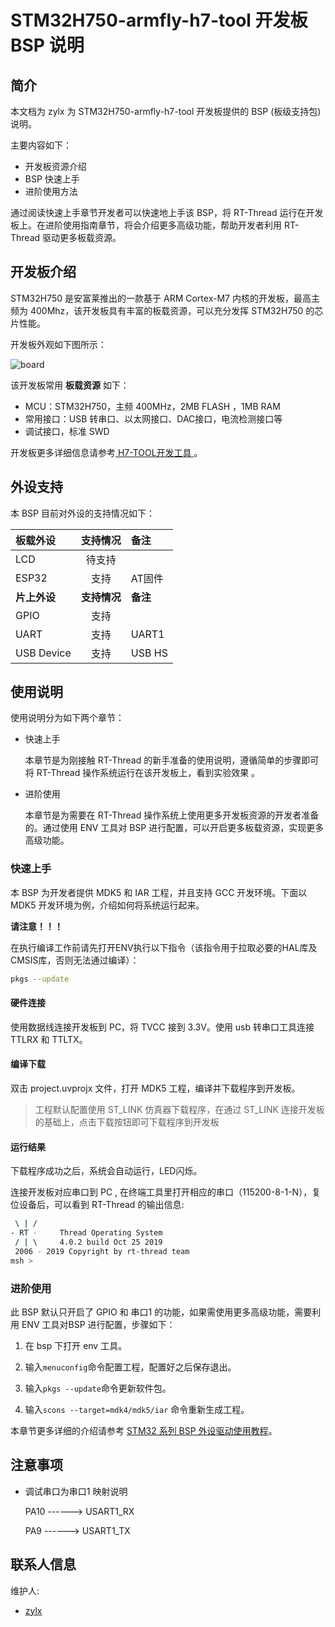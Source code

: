 # STM32H750-armfly-h7-tool 开发板 BSP 说明

## 简介

本文档为 zylx 为 STM32H750-armfly-h7-tool 开发板提供的 BSP (板级支持包) 说明。

主要内容如下：

- 开发板资源介绍
- BSP 快速上手
- 进阶使用方法

通过阅读快速上手章节开发者可以快速地上手该 BSP，将 RT-Thread 运行在开发板上。在进阶使用指南章节，将会介绍更多高级功能，帮助开发者利用 RT-Thread 驱动更多板载资源。

## 开发板介绍

STM32H750 是安富莱推出的一款基于 ARM Cortex-M7 内核的开发板，最高主频为 400Mhz，该开发板具有丰富的板载资源，可以充分发挥 STM32H750 的芯片性能。

开发板外观如下图所示：

![board](figures/board.jpg)

该开发板常用 **板载资源** 如下：

- MCU：STM32H750，主频 400MHz，2MB FLASH ，1MB RAM
- 常用接口：USB 转串口、以太网接口、DAC接口，电流检测接口等
- 调试接口，标准 SWD

开发板更多详细信息请参考[ H7-TOOL开发工具 ](http://armbbs.cn/forum.php?mod=viewthread&tid=89934&extra=page%3D2%26filter%3Dauthor%26orderby%3Ddateline)。

## 外设支持

本 BSP 目前对外设的支持情况如下：

| **板载外设** | **支持情况** | **备注** |
| :----------- | :----------: | :------- |
| LCD          |    待支持    |          |
| ESP32        |     支持     | AT固件   |
| **片上外设** | **支持情况** | **备注** |
| GPIO         |     支持     |          |
| UART         |     支持     | UART1    |
| USB Device   |     支持     | USB HS   |


## 使用说明

使用说明分为如下两个章节：

- 快速上手

    本章节是为刚接触 RT-Thread 的新手准备的使用说明，遵循简单的步骤即可将 RT-Thread 操作系统运行在该开发板上，看到实验效果 。

- 进阶使用

    本章节是为需要在 RT-Thread 操作系统上使用更多开发板资源的开发者准备的。通过使用 ENV 工具对 BSP 进行配置，可以开启更多板载资源，实现更多高级功能。


### 快速上手

本 BSP 为开发者提供 MDK5 和 IAR 工程，并且支持 GCC 开发环境。下面以 MDK5 开发环境为例，介绍如何将系统运行起来。

**请注意！！！**

在执行编译工作前请先打开ENV执行以下指令（该指令用于拉取必要的HAL库及CMSIS库，否则无法通过编译）：

```bash
pkgs --update
```

#### 硬件连接

使用数据线连接开发板到 PC，将 TVCC 接到 3.3V。使用 usb 转串口工具连接 TTLRX 和 TTLTX。

#### 编译下载

双击 project.uvprojx 文件，打开 MDK5 工程，编译并下载程序到开发板。

> 工程默认配置使用 ST_LINK 仿真器下载程序，在通过 ST_LINK 连接开发板的基础上，点击下载按钮即可下载程序到开发板

#### 运行结果

下载程序成功之后，系统会自动运行，LED闪烁。

连接开发板对应串口到 PC , 在终端工具里打开相应的串口（115200-8-1-N），复位设备后，可以看到 RT-Thread 的输出信息:

```bash
 \ | /
- RT -     Thread Operating System
 / | \     4.0.2 build Oct 25 2019
 2006 - 2019 Copyright by rt-thread team
msh >
```
### 进阶使用

此 BSP 默认只开启了 GPIO 和 串口1 的功能，如果需使用更多高级功能，需要利用 ENV 工具对BSP 进行配置，步骤如下：

1. 在 bsp 下打开 env 工具。

2. 输入`menuconfig`命令配置工程，配置好之后保存退出。

3. 输入`pkgs --update`命令更新软件包。

4. 输入`scons --target=mdk4/mdk5/iar` 命令重新生成工程。

本章节更多详细的介绍请参考 [STM32 系列 BSP 外设驱动使用教程](../docs/STM32系列BSP外设驱动使用教程.md)。

## 注意事项

- 调试串口为串口1 映射说明

    PA10     ------> USART1_RX

    PA9     ------> USART1_TX 

## 联系人信息

维护人:

-  [zylx](https://github.com/qgyhd1234 )